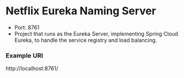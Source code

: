 # Netflix Eureka Naming Server
- Port: 8761
- Project that runs as the Eureka Server, implementing Spring Cloud Eureka, to handle the service registry and load balancing.

### Example URl
http://localhost:8761/